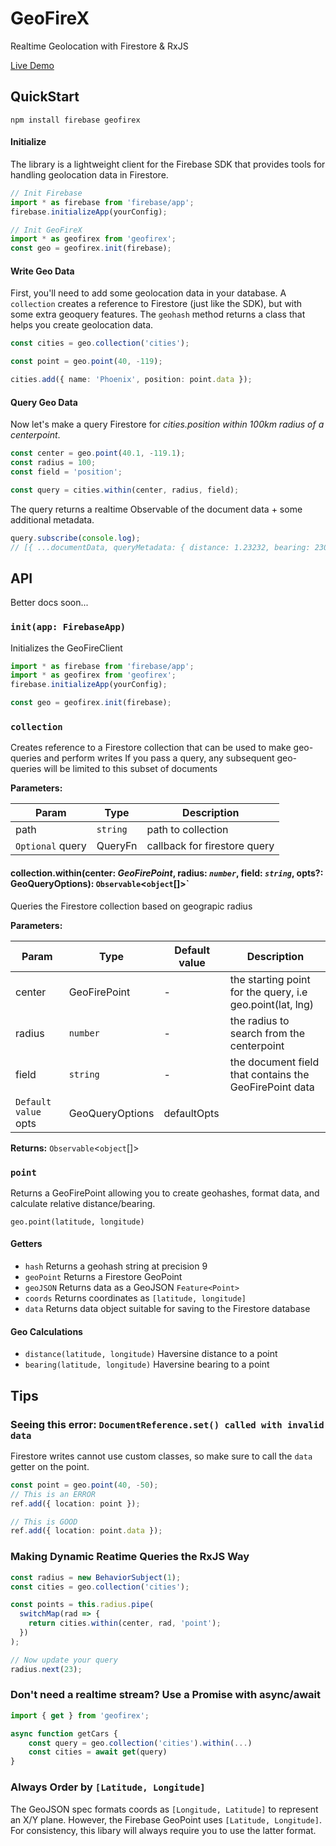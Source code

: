 # GeoFireX

Realtime Geolocation with Firestore & RxJS

[Live Demo](https://geo-test-c92e4.firebaseapp.com)

## QuickStart

```shell
npm install firebase geofirex
```

#### Initialize

The library is a lightweight client for the Firebase SDK that provides tools for handling geolocation data in Firestore.

```ts
// Init Firebase
import * as firebase from 'firebase/app';
firebase.initializeApp(yourConfig);

// Init GeoFireX
import * as geofirex from 'geofirex';
const geo = geofirex.init(firebase);
```

#### Write Geo Data

First, you'll need to add some geolocation data in your database. A `collection` creates a reference to Firestore (just like the SDK), but with some extra geoquery features. The `geohash` method returns a class that helps you create geolocation data.

```ts
const cities = geo.collection('cities');

const point = geo.point(40, -119);

cities.add({ name: 'Phoenix', position: point.data });
```

#### Query Geo Data

Now let's make a query Firestore for _cities.position within 100km radius of a centerpoint_.

```ts
const center = geo.point(40.1, -119.1);
const radius = 100;
const field = 'position';

const query = cities.within(center, radius, field);
```

The query returns a realtime Observable of the document data + some additional metadata.

```ts
query.subscribe(console.log);
// [{ ...documentData, queryMetadata: { distance: 1.23232, bearing: 230.23 }  }]
```

## API

Better docs soon...

### `init(app: FirebaseApp)`

Initializes the GeoFireClient

```ts
import * as firebase from 'firebase/app';
import * as geofirex from 'geofirex';
firebase.initializeApp(yourConfig);

const geo = geofirex.init(firebase);
```

### `collection`

Creates reference to a Firestore collection that can be used to make geo-queries and perform writes If you pass a query, any subsequent geo-queries will be limited to this subset of documents

**Parameters:**

| Param            | Type     | Description                  |
| ---------------- | -------- | ---------------------------- |
| path             | `string` | path to collection           |
| `Optional` query | QueryFn  | callback for firestore query |

#### collection.within(center: _GeoFirePoint_, radius: _`number`_, field: _`string`_, opts?: GeoQueryOptions): `Observable`<`object`[]>`

Queries the Firestore collection based on geograpic radius

**Parameters:**

| Param                | Type            | Default value | Description                                               |
| -------------------- | --------------- | ------------- | --------------------------------------------------------- |
| center               | GeoFirePoint    | -             | the starting point for the query, i.e geo.point(lat, lng) |
| radius               | `number`        | -             | the radius to search from the centerpoint                 |
| field                | `string`        | -             | the document field that contains the GeoFirePoint data    |
| `Default value` opts | GeoQueryOptions | defaultOpts   |

**Returns:** `Observable`<`object`[]>

### `point`

Returns a GeoFirePoint allowing you to create geohashes, format data, and calculate relative distance/bearing.

`geo.point(latitude, longitude)`

#### Getters

- `hash` Returns a geohash string at precision 9
- `geoPoint` Returns a Firestore GeoPoint
- `geoJSON` Returns data as a GeoJSON `Feature<Point>`
- `coords` Returns coordinates as `[latitude, longitude]`
- `data` Returns data object suitable for saving to the Firestore database

#### Geo Calculations

- `distance(latitude, longitude)` Haversine distance to a point
- `bearing(latitude, longitude)` Haversine bearing to a point

## Tips

### Seeing this error: `DocumentReference.set() called with invalid data`

Firestore writes cannot use custom classes, so make sure to call the `data` getter on the point.

```ts
const point = geo.point(40, -50);
// This is an ERROR
ref.add({ location: point });

// This is GOOD
ref.add({ location: point.data });
```

### Making Dynamic Reatime Queries the RxJS Way

```ts
const radius = new BehaviorSubject(1);
const cities = geo.collection('cities');

const points = this.radius.pipe(
  switchMap(rad => {
    return cities.within(center, rad, 'point');
  })
);

// Now update your query
radius.next(23);
```

### Don't need a realtime stream? Use a Promise with async/await

```ts
import { get } from 'geofirex';

async function getCars {
    const query = geo.collection('cities').within(...)
    const cities = await get(query)
}
```

### Always Order by `[Latitude, Longitude]`

The GeoJSON spec formats coords as `[Longitude, Latitude]` to represent an X/Y plane. However, the Firebase GeoPoint uses `[Latitude, Longitude]`. For consistency, this libary will always require you to use the latter format.
